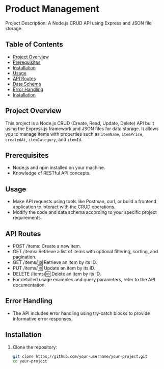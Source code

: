 # Product Management

Project Description: A Node.js CRUD API using Express and JSON file storage.

## Table of Contents

- [Project Overview](#project-overview)
- [Prerequisites](#prerequisites)
- [Installation](#installation)
- [Usage](#usage)
- [API Routes](#api-routes)
- [Data Schema](#data-schema)
- [Error Handling](#error-handling)
- [Installation](#installation)

## Project Overview

This project is a Node.js CRUD (Create, Read, Update, Delete) API built using the Express.js framework and JSON files for data storage. It allows you to manage items with properties such as `itemName`, `itemPrice`, `createdAt`, `itemCategory`, and `itemId`.

## Prerequisites

- Node.js and npm installed on your machine.
- Knowledge of RESTful API concepts.

## Usage

- Make API requests using tools like Postman, curl, or build a frontend application to interact with the CRUD operations.
- Modify the code and data schema according to your specific project requirements.

## API Routes

- POST /items: Create a new item.
- GET /items: Retrieve a list of items with optional filtering, sorting, and pagination.
- GET /items/:id: Retrieve an item by its ID.
- PUT /items/:id: Update an item by its ID.
- DELETE /items/:id: Delete an item by its ID.
- For detailed usage examples and query parameters, refer to the API documentation.

## Error Handling
- The API includes error handling using try-catch blocks to provide informative error responses.

## Installation

1. Clone the repository:

   ```bash
   git clone https://github.com/your-username/your-project.git
   cd your-project
